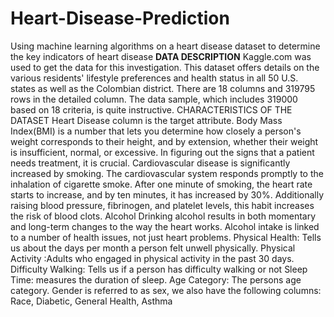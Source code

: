 # Heart-Disease-Prediction
Using machine learning algorithms on a heart disease dataset to determine the key indicators of heart disease 
**DATA DESCRIPTION**
Kaggle.com was used to get the data for this investigation. This dataset offers details on the various residents' lifestyle preferences and health status in all 50 U.S. states as well as the Colombian district. There are 18 columns and 319795 rows in the detailed column.
The data sample, which includes 319000 based on 18 criteria, is quite instructive.
CHARACTERISTICS OF THE DATASET
Heart Disease column is the target attribute.
Body Mass Index(BMI) is a number that lets you determine how closely a person's weight corresponds to their height, and by extension, whether their weight is insufficient, normal, or excessive. In figuring out the signs that a patient needs treatment, it is crucial.
Cardiovascular disease is significantly increased by smoking. The cardiovascular system responds promptly to the inhalation of cigarette smoke. After one minute of smoking, the heart rate starts to increase, and by ten minutes, it has increased by 30%. Additionally raising blood pressure, fibrinogen, and platelet levels, this habit increases the risk of blood clots.
Alcohol Drinking alcohol results in both momentary and long-term changes to the way the heart works. Alcohol intake is linked to a number of health issues, not just heart problems.
Physical Health: Tells us about the days per month a person felt unwell physically.
Physical Activity :Adults who engaged in physical activity in the past 30 days.
Difficulty Walking: Tells us if a person has difficulty walking or not
Sleep Time: measures the duration of sleep.
Age Category: The persons age category.
Gender is referred to as sex, we also have the following columns:
Race, Diabetic, General Health, Asthma
